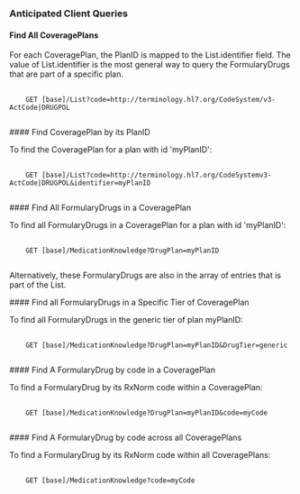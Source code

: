 <a name="anticipated-client-queries"></a>
### Anticipated Client Queries

<a name="Find-all-CoveragePlans"></a>
#### Find All CoveragePlans
<p>
  For each CoveragePlan, the PlanID is mapped to the List.identifier field. The value of List.identifier is the most general way to query the FormularyDrugs that are part of a specific plan.
</p>
<pre>
  <code>
    GET [base]/List?code=http://terminology.hl7.org/CodeSystem/v3-ActCode|DRUGPOL
  </code>
</pre>
<a name="Find-a-CoveragePlan-by-planid"></a>
#### Find CoveragePlan by its PlanID
<p>To find the CoveragePlan for a plan with id 'myPlanID':</p>
<pre>
  <code>
    GET [base]/List?code=http://terminology.hl7.org/CodeSystemv3-ActCode|DRUGPOL&identifier=myPlanID
  </code>
</pre>
<a name="Find-all-FormularyDrugs-in-a-CoveragePlan"></a>
#### Find All FormularyDrugs in a CoveragePlan
<p>To find all FormularyDrugs in a CoveragePlan for a plan with id 'myPlanID':</p>
<pre>
  <code>
    GET [base]/MedicationKnowledge?DrugPlan=myPlanID 
  </code>
</pre>
<p>Alternatively, these FormularyDrugs are also in the array of entries that is part of the List.</p>
<a name="Find-all-FormularyDrugs-in-a-CoveragePlan-DrugTier"></a>
#### Find all FormularyDrugs in a Specific Tier of CoveragePlan
<p>To find all FormularyDrugs in the generic tier of plan myPlanID:</p>
<pre>
  <code>
    GET [base]/MedicationKnowledge?DrugPlan=myPlanID&DrugTier=generic
  </code>
</pre>
<a name="Find-a-FormularyDrugs-by-code-in-a-CoveragePlan"></a>
#### Find A FormularyDrug by code in a CoveragePlan
<p>To find a FormularyDrug by its RxNorm code within a CoveragePlan:</p>
<pre>
  <code>
    GET [base]/MedicationKnowledge?DrugPlan=myPlanID&code=myCode
  </code>
</pre>
<a name="Find-a-FormularyDrugs-by-code-across-all-coverage-plans"></a>
#### Find A FormularyDrug by code across all CoveragePlans
<p>To find a FormularyDrug by its RxNorm code within all CoveragePlans:</p>
<pre>
  <code>
    GET [base]/MedicationKnowledge?code=myCode
  </code>
</pre>
